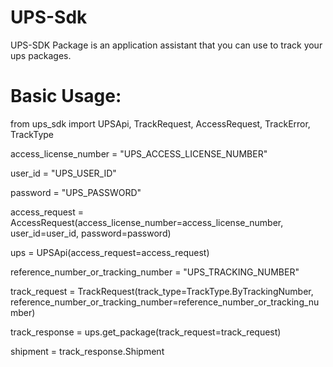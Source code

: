 # UPS-Sdk
 UPS-SDK Package is an application assistant that you can use to track your ups packages.

# Basic Usage:
from ups_sdk import UPSApi, TrackRequest, AccessRequest, TrackError, TrackType

access_license_number = "UPS_ACCESS_LICENSE_NUMBER"

user_id = "UPS_USER_ID"

password = "UPS_PASSWORD"

access_request = AccessRequest(access_license_number=access_license_number, user_id=user_id, password=password)

ups = UPSApi(access_request=access_request)

reference_number_or_tracking_number = "UPS_TRACKING_NUMBER"

track_request = TrackRequest(track_type=TrackType.ByTrackingNumber, reference_number_or_tracking_number=reference_number_or_tracking_number)

track_response = ups.get_package(track_request=track_request)

shipment = track_response.Shipment

